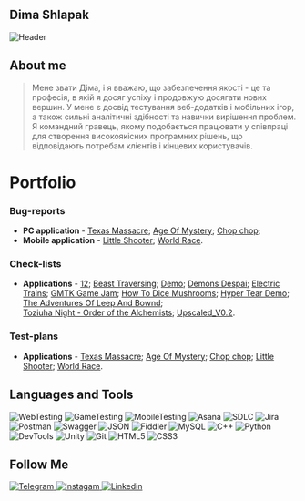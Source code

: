 ## Dima Shlapak
![Header](https://github.com/DimaShlapak9/DimaShlapak9/assets/130790068/19c7d6a4-19d9-4823-902a-c351ca8e0051)




## About me
> Мене звати Діма, і я вважаю, що забезпечення якості - це та професія, в якій я досяг успіху і продовжую досягати нових вершин. У мене є досвід тестування веб-додатків і мобільних ігор, а також сильні аналітичні здібності та навички вирішення проблем. Я командний гравець, якому подобається працювати у співпраці для створення високоякісних програмних рішень, що відповідають потребам клієнтів і кінцевих користувачів.

# Portfolio 

### Bug-reports 
- **PC application** -
[Texas Massacre](https://github.com/DimaShlapak9/Texas-Massacre/tree/main/Bug_reports);
[Age Of Mystery](https://github.com/DimaShlapak9/AgeOfMystery/tree/main/Bug_reports);
[Chop chop](https://github.com/DimaShlapak9/Chop-chop/tree/main/Bug_reports);
- **Mobile application** -
[Little Shooter](https://github.com/DimaShlapak9/Little-Shooter/tree/main/Bug_reports);
[World Race](https://github.com/DimaShlapak9/World-Race/tree/main/Bug_reports).

### Check-lists
- **Applications** -
[12](https://docs.google.com/spreadsheets/d/1DTkf-j9UddIYEZ-yvNUQ8W5TvRkYLbcZ-krcDBvvyGM/edit?usp=sharing);
[Beast Traversing](https://docs.google.com/spreadsheets/d/1ME3V2b3zlfbTDoV7y8eSSG5D_umWDzxOO2CNy-vET1A/edit?usp=sharing);
[Demo](https://docs.google.com/spreadsheets/d/16Dx0lNM_ZloPu_ZKSoHZpfbs-9msRHAH3YCb7upkN-A/edit?usp=sharing);
[Demons Despai](https://docs.google.com/spreadsheets/d/1N4b6llzHY0xJSva7O46xr4_3pXjWtVC21JYJarKi11A/edit?usp=sharing);
[Electric Trains](https://docs.google.com/spreadsheets/d/1-5Cf-4k4YJ2pUR42ZGE_yWdzGhRbpauXx1v2mJ7EgZ0/edit?usp=sharing);
[GMTK Game Jam](https://docs.google.com/spreadsheets/d/1Y6Kv_-71q6myIlMvR_c6gUEi_81q_WzExGU0QvXNUug/edit?usp=sharing);
[How To Dice Mushrooms](https://docs.google.com/spreadsheets/d/1iIK9rZcWkFBNI9lD_XkYo2hjQJrm-5dDk6SFxYwDgdY/edit?usp=sharing);
[Hyper Tear Demo](https://docs.google.com/spreadsheets/d/1puJVtq8d1nHXmH4d81o3xh8KukampeEcxEiakEEcSlM/edit?usp=sharing);
[The Adventures Of Leep And Bownd](https://docs.google.com/spreadsheets/d/1RgV0Tk3fLBMC-00RB_Hdb4UME0uCPD12AHSMfsJa7dM/edit?usp=sharing);               
[Toziuha Night - Order of the Alchemists](https://docs.google.com/spreadsheets/d/1_ntqJoAVsrIeouulTFKlaFOzytmaMl2yHvUtGBgZmKA/edit?usp=sharing);
[Upscaled_V0.2](https://docs.google.com/spreadsheets/d/1eYji5lkKK5kaX6zjQiQw67FsbSQSzB0xQYk5I58lunA/edit?usp=sharing).

### Test-plans 
- **Applications** -
[Texas Massacre](https://docs.google.com/document/d/1aJ4waXSq8mS6JBWwqfmrQureqjsd3zyhKWedeYjFUDQ/edit?usp=sharing);
[Age Of Mystery](https://docs.google.com/document/d/1J5EFrVTffp72Qtf-NGvk85poG6VoOx1IioLJBNkn-mc/edit?usp=sharing);
[Chop chop](https://docs.google.com/document/d/1WJuJSrFufFaVbxouf-Wu4ArCcUUNlX4G9eRcjXsIlWs/edit?usp=sharing);
[Little Shooter](https://github.com/DimaShlapak9/Little-Shooter/tree/main/Bug_reports);
[World Race](https://docs.google.com/document/d/1EGfvzPkxjnOGcR1qTtltGkKQKD45CvHBtnbfwyHwPE4/edit?usp=sharing).


## Languages and Tools
![WebTesting](https://img.shields.io/badge/-WebTesting-556AC1?style=for-the-badge&logo=WebTesting&logoColor=556AC1)
![GameTesting](https://img.shields.io/badge/-GameTesting-FAB000?style=for-the-badge&logo=GameTesting&logoColor=FAB000)
![MobileTesting](https://img.shields.io/badge/-MobileTesting-4592C1?style=for-the-badge&logo=MobileTesting&logoColor=4592C1)
![Asana](https://img.shields.io/badge/-Asana-363639?style=for-the-badge&logo=Asana&logoColor=F06A6A)
![SDLC](https://img.shields.io/badge/-SDLC-A4BEF1?style=for-the-badge&logo=SDLC&logoColor=A4BEF1)
![Jira](https://img.shields.io/badge/-Jira-629FF6?style=for-the-badge&logo=Jira&logoColor=166BE0)
![Postman](https://img.shields.io/badge/-Postman-D7D0AD?style=for-the-badge&logo=Postman&logoColor=FB7C29)
![Swagger](https://img.shields.io/badge/-Swagger-173648?style=for-the-badge&logo=Swagger&logoColor=8BB600)
![JSON](https://img.shields.io/badge/-JSON-B2B2B2?style=for-the-badge&logo=JSON&logoColor=393939)
![Fiddler](https://img.shields.io/badge/-Fiddler-2B6D05?style=for-the-badge&logo=Fiddler&logoColor=2B6D05)
![MySQL](https://img.shields.io/badge/-MySQL-5181A2?style=for-the-badge&logo=MySQL&logoColor=00337E)
![C++](https://img.shields.io/badge/-C++-659AD2?style=for-the-badge&logo=C%2b%2b&logoColor=004482)
![Python](https://img.shields.io/badge/-Python-254A6B?style=for-the-badge&logo=Python&logoColor=FFE56A)
![DevTools](https://img.shields.io/badge/-DevTools-266EE4?style=for-the-badge&logo=DevTools&logoColor=266EE4)
![Unity](https://img.shields.io/badge/-Unity-757879?style=for-the-badge&logo=Unity&logoColor=000000)
![Git](https://img.shields.io/badge/-Git-181617?style=for-the-badge&logo=Git&logoColor=F0F0F0)
![HTML5](https://img.shields.io/badge/-HTML5-3A3B3D?style=for-the-badge&logo=HTML5&logoColor=64C18)
![CSS3](https://img.shields.io/badge/-CSS3-254ADC?style=for-the-badge&logo=CSS3&logoColor=2094EF)




## Follow Me
[ ![Telegram](https://img.shields.io/badge/-Telegram-30A5D8?style=for-the-badge&logo=Telegram&logoColor=F6F9FA) ](https://t.me/dima_shlapak)
[ ![Instagam](https://img.shields.io/badge/-Instagram-A601CD?style=for-the-badge&logo=Instagram&logoColor=D6A639) ](https://www.instagram.com/)
[ ![Linkedin](https://img.shields.io/badge/-Linkedin-0A66C2?style=for-the-badge&logo=Linkedin&logoColor=FFFFFF) ](https://www.linkedin.com/in/dima-shlapak-036ba9285)
